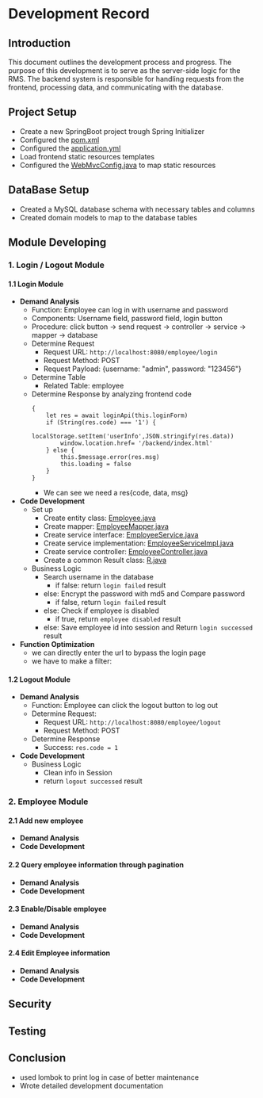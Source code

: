 # Development Record
## Introduction
This document outlines the development process and progress.
The purpose of this development is to serve as the server-side logic for the RMS.
The backend system is responsible for handling requests from the frontend, processing data, and communicating with the database.

## Project Setup
- Create a new SpringBoot project trough Spring Initializer
- Configured the [pom.xml](../pom.xml)
- Configured the [application.yml](../src/main/resources/application.yml)
- Load frontend static resources templates
- Configured the [WebMvcConfig.java](../src/main/java/com/tenphun/rmsys/config/WebMvcConfig.java) to map static resources

## DataBase Setup
- Created a MySQL database schema with necessary tables and columns
- Created domain models to map to the database tables

## Module Developing
### 1. Login / Logout Module
#### 1.1 Login Module
- **Demand Analysis**
  - Function: Employee can log in with username and password
  - Components: Username field, password field, login button
  - Procedure: click button -> send request -> controller -> service -> mapper -> database
  - Determine Request
    - Request URL: `http://localhost:8080/employee/login`
    - Request Method: POST
    - Request Payload: {username: "admin", password: "123456"}
  - Determine Table
      - Related Table: employee
  - Determine Response by analyzing frontend code
    ```
    {
        let res = await loginApi(this.loginForm)
        if (String(res.code) === '1') {
            localStorage.setItem('userInfo',JSON.stringify(res.data))
            window.location.href= '/backend/index.html'
        } else {
            this.$message.error(res.msg)
            this.loading = false
        }
    }
    ```
    - We can see we need a res{code, data, msg}
- **Code Development**
  - Set up
    - Create entity class: [Employee.java](../src/main/java/com/tenphun/rmsys/entity/Employee.java)
    - Create mapper: [EmployeeMapper.java](../src/main/java/com/tenphun/rmsys/mapper/EmployeeMapper.java)
    - Create service interface: [EmployeeService.java](../src/main/java/com/tenphun/rmsys/service/EmployeeService.java)
    - Create service implementation: [EmployeeServiceImpl.java](../src/main/java/com/tenphun/rmsys/service/impl/EmployeeServiceImpl.java)
    - Create service controller: [EmployeeController.java](../src/main/java/com/tenphun/rmsys/controller/EmployeeController.java)
    - Create a common Result class: [R.java](../src/main/java/com/tenphun/rmsys/common/R.java)
  - Business Logic
    - Search username in the database
      - if false: return `login failed` result
    - else: Encrypt the password with md5 and Compare password
      - if false, return `login failed` result
    - else: Check if employee is disabled
      - if true, return `employee disabled` result
    - else: Save employee id into session and Return `login successed` result
- **Function Optimization**
  - we can directly enter the url to bypass the login page
  - we have to make a filter:

#### 1.2 Logout Module
- **Demand Analysis**
  - Function: Employee can click the logout button to log out
  - Determine Request:
    - Request URL: `http://localhost:8080/employee/logout`
    - Request Method: POST
  - Determine Response
    - Success: `res.code = 1`
- **Code Development**
  - Business Logic
    - Clean info in Session
    - return `logout successed` result

### 2. Employee Module
#### 2.1 Add new employee
- **Demand Analysis**
- **Code Development**
#### 2.2 Query employee information through pagination
- **Demand Analysis**
- **Code Development**
#### 2.3 Enable/Disable employee
- **Demand Analysis**
- **Code Development**
#### 2.4 Edit Employee information
- **Demand Analysis**
- **Code Development**


## Security

## Testing

## Conclusion
- used lombok to print log in case of better maintenance
- Wrote detailed development documentation